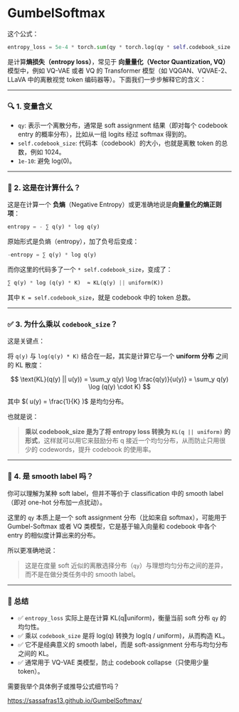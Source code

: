 # GumbelSoftmax

这个公式：

```python
entropy_loss = 5e-4 * torch.sum(qy * torch.log(qy * self.codebook_size + 1e-10), dim=1).mean()
```

是计算**熵损失（entropy loss）**，常见于 **向量量化（Vector Quantization, VQ）** 模型中，例如 VQ-VAE 或者 VQ 的 Transformer 模型（如 VQGAN、VQVAE-2、LLaVA 中的离散视觉 token 编码器等）。下面我们一步步解释它的含义：

---

### 🔍 1. 变量含义

- `qy`: 表示一个离散分布，通常是 soft assignment 结果（即对每个 codebook entry 的概率分布），比如从一组 logits 经过 softmax 得到的。
- `self.codebook_size`: 代码本（codebook）的大小，也就是离散 token 的总数，例如 1024。
- `1e-10`: 避免 log(0)。

---

### 🧠 2. 这是在计算什么？

这是在计算一个 **负熵**（Negative Entropy）或更准确地说是**向量量化的熵正则项**：

```python
entropy = - ∑ q(y) * log q(y)
```

原始形式是负熵（entropy），加了负号后变成：

```python
-entropy = ∑ q(y) * log q(y)
```

而你这里的代码多了一个 `* self.codebook_size`，变成了：

```python
∑ q(y) * log (q(y) * K)  ≈ KL(q(y) || uniform(K))
```

其中 `K = self.codebook_size`，就是 codebook 中的 token 总数。

---

### ✅ 3. 为什么乘以 `codebook_size`？

这是关键点：

将 `q(y)` 与 `log(q(y) * K)` 结合在一起，其实是计算它与一个 **uniform 分布** 之间的 KL 散度：

$$
\text{KL}(q(y) || u(y)) = \sum_y q(y) \log \frac{q(y)}{u(y)} = \sum_y q(y) \log (q(y) \cdot K)
$$

其中 $( u(y) = \frac{1}{K} )$ 是均匀分布。

也就是说：

> **乘以 codebook_size 是为了将 entropy loss 转换为 `KL(q || uniform)` 的形式**，这样就可以用它来鼓励分布 q 接近一个均匀分布，从而防止只用很少的 codewords，提升 codebook 的使用率。

---

### 🔁 4. 是 smooth label 吗？

你可以理解为某种 soft label，但并不等价于 classification 中的 smooth label（即对 one-hot 分布加一点扰动）。

这里的 `qy` 本质上是一个 soft assignment 分布（比如来自 softmax），可能用于 Gumbel-Softmax 或者 VQ 类模型，它是基于输入向量和 codebook 中各个 entry 的相似度计算出来的分布。

所以更准确地说：

> 这是在度量 soft 近似的离散选择分布（`qy`）与理想均匀分布之间的差异，而不是在做分类任务中的 smooth label。

---

### 📌 总结

- ✅ `entropy_loss` 实际上是在计算 KL(q‖uniform)，衡量当前 soft 分布 `qy` 的均匀性。
- ✅ 乘以 `codebook_size` 是将 log(q) 转换为 log(q / uniform)，从而构造 KL。
- ✅ 它不是经典意义的 smooth label，而是 soft-assignment 分布与均匀分布之间的 KL。
- ✅ 通常用于 VQ-VAE 类模型，防止 codebook collapse（只使用少量 token）。

需要我举个具体例子或推导公式细节吗？

https://sassafras13.github.io/GumbelSoftmax/
